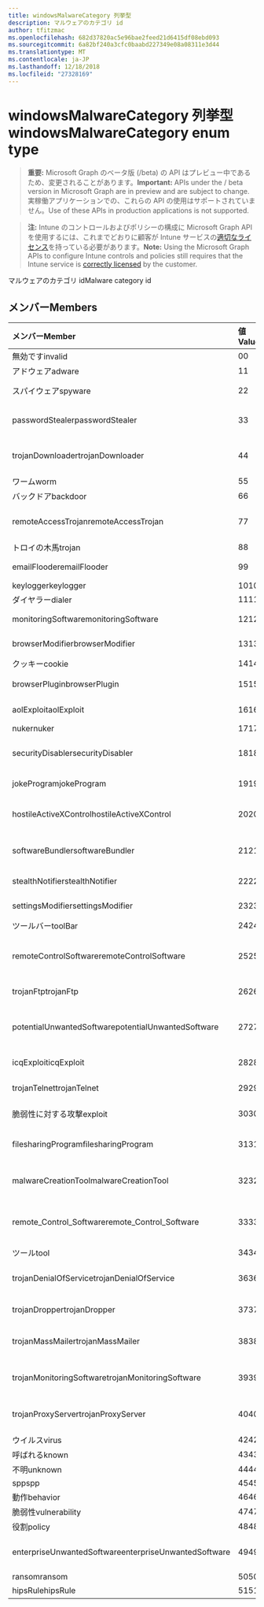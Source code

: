 ```yaml
---
title: windowsMalwareCategory 列挙型
description: マルウェアのカテゴリ id
author: tfitzmac
ms.openlocfilehash: 682d37820ac5e96bae2feed21d6415df08ebd093
ms.sourcegitcommit: 6a82bf240a3cfc0baabd227349e08a08311e3d44
ms.translationtype: MT
ms.contentlocale: ja-JP
ms.lasthandoff: 12/18/2018
ms.locfileid: "27328169"
---
```

# <a name="windowsmalwarecategory-enum-type"></a><span data-ttu-id="a0761-103">windowsMalwareCategory 列挙型</span><span class="sxs-lookup"><span data-stu-id="a0761-103">windowsMalwareCategory enum type</span></span>

> <span data-ttu-id="a0761-104">**重要:** Microsoft Graph のベータ版 (/beta) の API はプレビュー中であるため、変更されることがあります。</span><span class="sxs-lookup"><span data-stu-id="a0761-104">**Important:** APIs under the / beta version in Microsoft Graph are in preview and are subject to change.</span></span> <span data-ttu-id="a0761-105">実稼働アプリケーションでの、これらの API の使用はサポートされていません。</span><span class="sxs-lookup"><span data-stu-id="a0761-105">Use of these APIs in production applications is not supported.</span></span>

> <span data-ttu-id="a0761-106">**注:** Intune のコントロールおよびポリシーの構成に Microsoft Graph API を使用するには、これまでどおりに顧客が Intune サービスの[適切なライセンス](https://go.microsoft.com/fwlink/?linkid=839381)を持っている必要があります。</span><span class="sxs-lookup"><span data-stu-id="a0761-106">**Note:** Using the Microsoft Graph APIs to configure Intune controls and policies still requires that the Intune service is [correctly licensed](https://go.microsoft.com/fwlink/?linkid=839381) by the customer.</span></span>

<span data-ttu-id="a0761-107">マルウェアのカテゴリ id</span><span class="sxs-lookup"><span data-stu-id="a0761-107">Malware category id</span></span>
## <a name="members"></a><span data-ttu-id="a0761-108">メンバー</span><span class="sxs-lookup"><span data-stu-id="a0761-108">Members</span></span>
|<span data-ttu-id="a0761-109">メンバー</span><span class="sxs-lookup"><span data-stu-id="a0761-109">Member</span></span>|<span data-ttu-id="a0761-110">値</span><span class="sxs-lookup"><span data-stu-id="a0761-110">Value</span></span>|<span data-ttu-id="a0761-111">説明</span><span class="sxs-lookup"><span data-stu-id="a0761-111">Description</span></span>|
|:---|:---|:---|
|<span data-ttu-id="a0761-112">無効です</span><span class="sxs-lookup"><span data-stu-id="a0761-112">invalid</span></span>|<span data-ttu-id="a0761-113">0</span><span class="sxs-lookup"><span data-stu-id="a0761-113">0</span></span>|<span data-ttu-id="a0761-114">Invalid</span><span class="sxs-lookup"><span data-stu-id="a0761-114">Invalid</span></span>|
|<span data-ttu-id="a0761-115">アドウェア</span><span class="sxs-lookup"><span data-stu-id="a0761-115">adware</span></span>|<span data-ttu-id="a0761-116">1</span><span class="sxs-lookup"><span data-stu-id="a0761-116">1</span></span>|<span data-ttu-id="a0761-117">アドウェア</span><span class="sxs-lookup"><span data-stu-id="a0761-117">Adware</span></span>|
|<span data-ttu-id="a0761-118">スパイウェア</span><span class="sxs-lookup"><span data-stu-id="a0761-118">spyware</span></span>|<span data-ttu-id="a0761-119">2</span><span class="sxs-lookup"><span data-stu-id="a0761-119">2</span></span>|<span data-ttu-id="a0761-120">スパイウェア</span><span class="sxs-lookup"><span data-stu-id="a0761-120">Spyware</span></span>|
|<span data-ttu-id="a0761-121">passwordStealer</span><span class="sxs-lookup"><span data-stu-id="a0761-121">passwordStealer</span></span>|<span data-ttu-id="a0761-122">3</span><span class="sxs-lookup"><span data-stu-id="a0761-122">3</span></span>|<span data-ttu-id="a0761-123">パスワード stealer</span><span class="sxs-lookup"><span data-stu-id="a0761-123">Password stealer</span></span>|
|<span data-ttu-id="a0761-124">trojanDownloader</span><span class="sxs-lookup"><span data-stu-id="a0761-124">trojanDownloader</span></span>|<span data-ttu-id="a0761-125">4</span><span class="sxs-lookup"><span data-stu-id="a0761-125">4</span></span>|<span data-ttu-id="a0761-126">トロイの木馬ダウンローダー</span><span class="sxs-lookup"><span data-stu-id="a0761-126">Trojan downloader</span></span>|
|<span data-ttu-id="a0761-127">ワーム</span><span class="sxs-lookup"><span data-stu-id="a0761-127">worm</span></span>|<span data-ttu-id="a0761-128">5</span><span class="sxs-lookup"><span data-stu-id="a0761-128">5</span></span>|<span data-ttu-id="a0761-129">ワーム</span><span class="sxs-lookup"><span data-stu-id="a0761-129">Worm</span></span>|
|<span data-ttu-id="a0761-130">バックドア</span><span class="sxs-lookup"><span data-stu-id="a0761-130">backdoor</span></span>|<span data-ttu-id="a0761-131">6</span><span class="sxs-lookup"><span data-stu-id="a0761-131">6</span></span>|<span data-ttu-id="a0761-132">バックドア</span><span class="sxs-lookup"><span data-stu-id="a0761-132">Backdoor</span></span>|
|<span data-ttu-id="a0761-133">remoteAccessTrojan</span><span class="sxs-lookup"><span data-stu-id="a0761-133">remoteAccessTrojan</span></span>|<span data-ttu-id="a0761-134">7</span><span class="sxs-lookup"><span data-stu-id="a0761-134">7</span></span>|<span data-ttu-id="a0761-135">リモート アクセス トロイの木馬</span><span class="sxs-lookup"><span data-stu-id="a0761-135">Remote access Trojan</span></span>|
|<span data-ttu-id="a0761-136">トロイの木馬</span><span class="sxs-lookup"><span data-stu-id="a0761-136">trojan</span></span>|<span data-ttu-id="a0761-137">8</span><span class="sxs-lookup"><span data-stu-id="a0761-137">8</span></span>|<span data-ttu-id="a0761-138">トロイの木馬</span><span class="sxs-lookup"><span data-stu-id="a0761-138">Trojan</span></span>|
|<span data-ttu-id="a0761-139">emailFlooder</span><span class="sxs-lookup"><span data-stu-id="a0761-139">emailFlooder</span></span>|<span data-ttu-id="a0761-140">9</span><span class="sxs-lookup"><span data-stu-id="a0761-140">9</span></span>|<span data-ttu-id="a0761-141">電子メール flooder</span><span class="sxs-lookup"><span data-stu-id="a0761-141">Email flooder</span></span>|
|<span data-ttu-id="a0761-142">keylogger</span><span class="sxs-lookup"><span data-stu-id="a0761-142">keylogger</span></span>|<span data-ttu-id="a0761-143">10</span><span class="sxs-lookup"><span data-stu-id="a0761-143">10</span></span>|<span data-ttu-id="a0761-144">Keylogger</span><span class="sxs-lookup"><span data-stu-id="a0761-144">Keylogger</span></span>|
|<span data-ttu-id="a0761-145">ダイヤラー</span><span class="sxs-lookup"><span data-stu-id="a0761-145">dialer</span></span>|<span data-ttu-id="a0761-146">11</span><span class="sxs-lookup"><span data-stu-id="a0761-146">11</span></span>|<span data-ttu-id="a0761-147">ダイヤラー</span><span class="sxs-lookup"><span data-stu-id="a0761-147">Dialer</span></span>|
|<span data-ttu-id="a0761-148">monitoringSoftware</span><span class="sxs-lookup"><span data-stu-id="a0761-148">monitoringSoftware</span></span>|<span data-ttu-id="a0761-149">12</span><span class="sxs-lookup"><span data-stu-id="a0761-149">12</span></span>|<span data-ttu-id="a0761-150">監視ソフトウェア</span><span class="sxs-lookup"><span data-stu-id="a0761-150">Monitoring software</span></span>|
|<span data-ttu-id="a0761-151">browserModifier</span><span class="sxs-lookup"><span data-stu-id="a0761-151">browserModifier</span></span>|<span data-ttu-id="a0761-152">13</span><span class="sxs-lookup"><span data-stu-id="a0761-152">13</span></span>|<span data-ttu-id="a0761-153">ブラウザー修飾子</span><span class="sxs-lookup"><span data-stu-id="a0761-153">Browser modifier</span></span>|
|<span data-ttu-id="a0761-154">クッキー</span><span class="sxs-lookup"><span data-stu-id="a0761-154">cookie</span></span>|<span data-ttu-id="a0761-155">14</span><span class="sxs-lookup"><span data-stu-id="a0761-155">14</span></span>|<span data-ttu-id="a0761-156">Cookie</span><span class="sxs-lookup"><span data-stu-id="a0761-156">Cookie</span></span>|
|<span data-ttu-id="a0761-157">browserPlugin</span><span class="sxs-lookup"><span data-stu-id="a0761-157">browserPlugin</span></span>|<span data-ttu-id="a0761-158">15</span><span class="sxs-lookup"><span data-stu-id="a0761-158">15</span></span>|<span data-ttu-id="a0761-159">ブラウザーのプラグイン</span><span class="sxs-lookup"><span data-stu-id="a0761-159">Browser plugin</span></span>|
|<span data-ttu-id="a0761-160">aolExploit</span><span class="sxs-lookup"><span data-stu-id="a0761-160">aolExploit</span></span>|<span data-ttu-id="a0761-161">16</span><span class="sxs-lookup"><span data-stu-id="a0761-161">16</span></span>|<span data-ttu-id="a0761-162">AOL の悪用</span><span class="sxs-lookup"><span data-stu-id="a0761-162">AOL exploit</span></span>|
|<span data-ttu-id="a0761-163">nuker</span><span class="sxs-lookup"><span data-stu-id="a0761-163">nuker</span></span>|<span data-ttu-id="a0761-164">17</span><span class="sxs-lookup"><span data-stu-id="a0761-164">17</span></span>|<span data-ttu-id="a0761-165">Nuker</span><span class="sxs-lookup"><span data-stu-id="a0761-165">Nuker</span></span>|
|<span data-ttu-id="a0761-166">securityDisabler</span><span class="sxs-lookup"><span data-stu-id="a0761-166">securityDisabler</span></span>|<span data-ttu-id="a0761-167">18</span><span class="sxs-lookup"><span data-stu-id="a0761-167">18</span></span>|<span data-ttu-id="a0761-168">Disabler のセキュリティ</span><span class="sxs-lookup"><span data-stu-id="a0761-168">Security disabler</span></span>|
|<span data-ttu-id="a0761-169">jokeProgram</span><span class="sxs-lookup"><span data-stu-id="a0761-169">jokeProgram</span></span>|<span data-ttu-id="a0761-170">19</span><span class="sxs-lookup"><span data-stu-id="a0761-170">19</span></span>|<span data-ttu-id="a0761-171">ジョーク プログラム</span><span class="sxs-lookup"><span data-stu-id="a0761-171">Joke program</span></span>|
|<span data-ttu-id="a0761-172">hostileActiveXControl</span><span class="sxs-lookup"><span data-stu-id="a0761-172">hostileActiveXControl</span></span>|<span data-ttu-id="a0761-173">20</span><span class="sxs-lookup"><span data-stu-id="a0761-173">20</span></span>|<span data-ttu-id="a0761-174">悪意のある ActiveX コントロール</span><span class="sxs-lookup"><span data-stu-id="a0761-174">Hostile ActiveX control</span></span>|
|<span data-ttu-id="a0761-175">softwareBundler</span><span class="sxs-lookup"><span data-stu-id="a0761-175">softwareBundler</span></span>|<span data-ttu-id="a0761-176">21</span><span class="sxs-lookup"><span data-stu-id="a0761-176">21</span></span>|<span data-ttu-id="a0761-177">Bundler のソフトウェア</span><span class="sxs-lookup"><span data-stu-id="a0761-177">Software bundler</span></span>|
|<span data-ttu-id="a0761-178">stealthNotifier</span><span class="sxs-lookup"><span data-stu-id="a0761-178">stealthNotifier</span></span>|<span data-ttu-id="a0761-179">22</span><span class="sxs-lookup"><span data-stu-id="a0761-179">22</span></span>|<span data-ttu-id="a0761-180">ステルス修飾子</span><span class="sxs-lookup"><span data-stu-id="a0761-180">Stealth modifier</span></span>|
|<span data-ttu-id="a0761-181">settingsModifier</span><span class="sxs-lookup"><span data-stu-id="a0761-181">settingsModifier</span></span>|<span data-ttu-id="a0761-182">23</span><span class="sxs-lookup"><span data-stu-id="a0761-182">23</span></span>|<span data-ttu-id="a0761-183">修飾子の設定</span><span class="sxs-lookup"><span data-stu-id="a0761-183">Settings modifier</span></span>|
|<span data-ttu-id="a0761-184">ツールバー</span><span class="sxs-lookup"><span data-stu-id="a0761-184">toolBar</span></span>|<span data-ttu-id="a0761-185">24</span><span class="sxs-lookup"><span data-stu-id="a0761-185">24</span></span>|<span data-ttu-id="a0761-186">ツールバー</span><span class="sxs-lookup"><span data-stu-id="a0761-186">Toolbar</span></span>|
|<span data-ttu-id="a0761-187">remoteControlSoftware</span><span class="sxs-lookup"><span data-stu-id="a0761-187">remoteControlSoftware</span></span>|<span data-ttu-id="a0761-188">25</span><span class="sxs-lookup"><span data-stu-id="a0761-188">25</span></span>|<span data-ttu-id="a0761-189">リモート コントロール ソフトウェア</span><span class="sxs-lookup"><span data-stu-id="a0761-189">Remote control software</span></span>|
|<span data-ttu-id="a0761-190">trojanFtp</span><span class="sxs-lookup"><span data-stu-id="a0761-190">trojanFtp</span></span>|<span data-ttu-id="a0761-191">26</span><span class="sxs-lookup"><span data-stu-id="a0761-191">26</span></span>|<span data-ttu-id="a0761-192">トロイの木馬の FTP</span><span class="sxs-lookup"><span data-stu-id="a0761-192">Trojan FTP</span></span>|
|<span data-ttu-id="a0761-193">potentialUnwantedSoftware</span><span class="sxs-lookup"><span data-stu-id="a0761-193">potentialUnwantedSoftware</span></span>|<span data-ttu-id="a0761-194">27</span><span class="sxs-lookup"><span data-stu-id="a0761-194">27</span></span>|<span data-ttu-id="a0761-195">可能性のある不要なソフトウェア</span><span class="sxs-lookup"><span data-stu-id="a0761-195">Potential unwanted software</span></span>|
|<span data-ttu-id="a0761-196">icqExploit</span><span class="sxs-lookup"><span data-stu-id="a0761-196">icqExploit</span></span>|<span data-ttu-id="a0761-197">28</span><span class="sxs-lookup"><span data-stu-id="a0761-197">28</span></span>|<span data-ttu-id="a0761-198">ICQ の悪用</span><span class="sxs-lookup"><span data-stu-id="a0761-198">ICQ exploit</span></span>|
|<span data-ttu-id="a0761-199">trojanTelnet</span><span class="sxs-lookup"><span data-stu-id="a0761-199">trojanTelnet</span></span>|<span data-ttu-id="a0761-200">29</span><span class="sxs-lookup"><span data-stu-id="a0761-200">29</span></span>|<span data-ttu-id="a0761-201">Telnet のトロイの木馬</span><span class="sxs-lookup"><span data-stu-id="a0761-201">Trojan telnet</span></span>|
|<span data-ttu-id="a0761-202">脆弱性に対する攻撃</span><span class="sxs-lookup"><span data-stu-id="a0761-202">exploit</span></span>|<span data-ttu-id="a0761-203">30</span><span class="sxs-lookup"><span data-stu-id="a0761-203">30</span></span>|<span data-ttu-id="a0761-204">脆弱性に対する攻撃</span><span class="sxs-lookup"><span data-stu-id="a0761-204">Exploit</span></span>|
|<span data-ttu-id="a0761-205">filesharingProgram</span><span class="sxs-lookup"><span data-stu-id="a0761-205">filesharingProgram</span></span>|<span data-ttu-id="a0761-206">31</span><span class="sxs-lookup"><span data-stu-id="a0761-206">31</span></span>|<span data-ttu-id="a0761-207">ファイル共有プログラム</span><span class="sxs-lookup"><span data-stu-id="a0761-207">File sharing program</span></span>|
|<span data-ttu-id="a0761-208">malwareCreationTool</span><span class="sxs-lookup"><span data-stu-id="a0761-208">malwareCreationTool</span></span>|<span data-ttu-id="a0761-209">32</span><span class="sxs-lookup"><span data-stu-id="a0761-209">32</span></span>|<span data-ttu-id="a0761-210">マルウェア作成ツール</span><span class="sxs-lookup"><span data-stu-id="a0761-210">Malware creation tool</span></span>|
|<span data-ttu-id="a0761-211">remote_Control_Software</span><span class="sxs-lookup"><span data-stu-id="a0761-211">remote_Control_Software</span></span>|<span data-ttu-id="a0761-212">33</span><span class="sxs-lookup"><span data-stu-id="a0761-212">33</span></span>|<span data-ttu-id="a0761-213">リモート コントロール ソフトウェア</span><span class="sxs-lookup"><span data-stu-id="a0761-213">Remote control software</span></span>|
|<span data-ttu-id="a0761-214">ツール</span><span class="sxs-lookup"><span data-stu-id="a0761-214">tool</span></span>|<span data-ttu-id="a0761-215">34</span><span class="sxs-lookup"><span data-stu-id="a0761-215">34</span></span>|<span data-ttu-id="a0761-216">ツール</span><span class="sxs-lookup"><span data-stu-id="a0761-216">Tool</span></span>|
|<span data-ttu-id="a0761-217">trojanDenialOfService</span><span class="sxs-lookup"><span data-stu-id="a0761-217">trojanDenialOfService</span></span>|<span data-ttu-id="a0761-218">36</span><span class="sxs-lookup"><span data-stu-id="a0761-218">36</span></span>|<span data-ttu-id="a0761-219">トロイの木馬サービス拒否</span><span class="sxs-lookup"><span data-stu-id="a0761-219">Trojan denial of service</span></span>|
|<span data-ttu-id="a0761-220">trojanDropper</span><span class="sxs-lookup"><span data-stu-id="a0761-220">trojanDropper</span></span>|<span data-ttu-id="a0761-221">37</span><span class="sxs-lookup"><span data-stu-id="a0761-221">37</span></span>|<span data-ttu-id="a0761-222">トロイの木馬のスポイト</span><span class="sxs-lookup"><span data-stu-id="a0761-222">Trojan dropper</span></span>|
|<span data-ttu-id="a0761-223">trojanMassMailer</span><span class="sxs-lookup"><span data-stu-id="a0761-223">trojanMassMailer</span></span>|<span data-ttu-id="a0761-224">38</span><span class="sxs-lookup"><span data-stu-id="a0761-224">38</span></span>|<span data-ttu-id="a0761-225">トロイの木馬の大量メール送信型</span><span class="sxs-lookup"><span data-stu-id="a0761-225">Trojan mass mailer</span></span>|
|<span data-ttu-id="a0761-226">trojanMonitoringSoftware</span><span class="sxs-lookup"><span data-stu-id="a0761-226">trojanMonitoringSoftware</span></span>|<span data-ttu-id="a0761-227">39</span><span class="sxs-lookup"><span data-stu-id="a0761-227">39</span></span>|<span data-ttu-id="a0761-228">トロイの木馬の監視ソフトウェア</span><span class="sxs-lookup"><span data-stu-id="a0761-228">Trojan monitoring software</span></span>|
|<span data-ttu-id="a0761-229">trojanProxyServer</span><span class="sxs-lookup"><span data-stu-id="a0761-229">trojanProxyServer</span></span>|<span data-ttu-id="a0761-230">40</span><span class="sxs-lookup"><span data-stu-id="a0761-230">40</span></span>|<span data-ttu-id="a0761-231">トロイの木馬のプロキシ サーバー</span><span class="sxs-lookup"><span data-stu-id="a0761-231">Trojan proxy server</span></span>|
|<span data-ttu-id="a0761-232">ウイルス</span><span class="sxs-lookup"><span data-stu-id="a0761-232">virus</span></span>|<span data-ttu-id="a0761-233">42</span><span class="sxs-lookup"><span data-stu-id="a0761-233">42</span></span>|<span data-ttu-id="a0761-234">ウイルス</span><span class="sxs-lookup"><span data-stu-id="a0761-234">Virus</span></span>|
|<span data-ttu-id="a0761-235">呼ばれる</span><span class="sxs-lookup"><span data-stu-id="a0761-235">known</span></span>|<span data-ttu-id="a0761-236">43</span><span class="sxs-lookup"><span data-stu-id="a0761-236">43</span></span>|<span data-ttu-id="a0761-237">呼ばれる</span><span class="sxs-lookup"><span data-stu-id="a0761-237">Known</span></span>|
|<span data-ttu-id="a0761-238">不明</span><span class="sxs-lookup"><span data-stu-id="a0761-238">unknown</span></span>|<span data-ttu-id="a0761-239">44</span><span class="sxs-lookup"><span data-stu-id="a0761-239">44</span></span>|<span data-ttu-id="a0761-240">不明</span><span class="sxs-lookup"><span data-stu-id="a0761-240">Unknown</span></span>|
|<span data-ttu-id="a0761-241">spp</span><span class="sxs-lookup"><span data-stu-id="a0761-241">spp</span></span>|<span data-ttu-id="a0761-242">45</span><span class="sxs-lookup"><span data-stu-id="a0761-242">45</span></span>|<span data-ttu-id="a0761-243">SPP</span><span class="sxs-lookup"><span data-stu-id="a0761-243">SPP</span></span>|
|<span data-ttu-id="a0761-244">動作</span><span class="sxs-lookup"><span data-stu-id="a0761-244">behavior</span></span>|<span data-ttu-id="a0761-245">46</span><span class="sxs-lookup"><span data-stu-id="a0761-245">46</span></span>|<span data-ttu-id="a0761-246">動作</span><span class="sxs-lookup"><span data-stu-id="a0761-246">Behavior</span></span>|
|<span data-ttu-id="a0761-247">脆弱性</span><span class="sxs-lookup"><span data-stu-id="a0761-247">vulnerability</span></span>|<span data-ttu-id="a0761-248">47</span><span class="sxs-lookup"><span data-stu-id="a0761-248">47</span></span>|<span data-ttu-id="a0761-249">脆弱性</span><span class="sxs-lookup"><span data-stu-id="a0761-249">Vulnerability</span></span>|
|<span data-ttu-id="a0761-250">役割</span><span class="sxs-lookup"><span data-stu-id="a0761-250">policy</span></span>|<span data-ttu-id="a0761-251">48</span><span class="sxs-lookup"><span data-stu-id="a0761-251">48</span></span>|<span data-ttu-id="a0761-252">ポリシー</span><span class="sxs-lookup"><span data-stu-id="a0761-252">Policy</span></span>|
|<span data-ttu-id="a0761-253">enterpriseUnwantedSoftware</span><span class="sxs-lookup"><span data-stu-id="a0761-253">enterpriseUnwantedSoftware</span></span>|<span data-ttu-id="a0761-254">49</span><span class="sxs-lookup"><span data-stu-id="a0761-254">49</span></span>|<span data-ttu-id="a0761-255">迷惑ソフトウェア企業</span><span class="sxs-lookup"><span data-stu-id="a0761-255">Enterprise Unwanted Software</span></span>|
|<span data-ttu-id="a0761-256">ransom</span><span class="sxs-lookup"><span data-stu-id="a0761-256">ransom</span></span>|<span data-ttu-id="a0761-257">50</span><span class="sxs-lookup"><span data-stu-id="a0761-257">50</span></span>|<span data-ttu-id="a0761-258">Ransom</span><span class="sxs-lookup"><span data-stu-id="a0761-258">Ransom</span></span>|
|<span data-ttu-id="a0761-259">hipsRule</span><span class="sxs-lookup"><span data-stu-id="a0761-259">hipsRule</span></span>|<span data-ttu-id="a0761-260">51</span><span class="sxs-lookup"><span data-stu-id="a0761-260">51</span></span>|<span data-ttu-id="a0761-261">腰ルール</span><span class="sxs-lookup"><span data-stu-id="a0761-261">HIPS Rule</span></span>|





